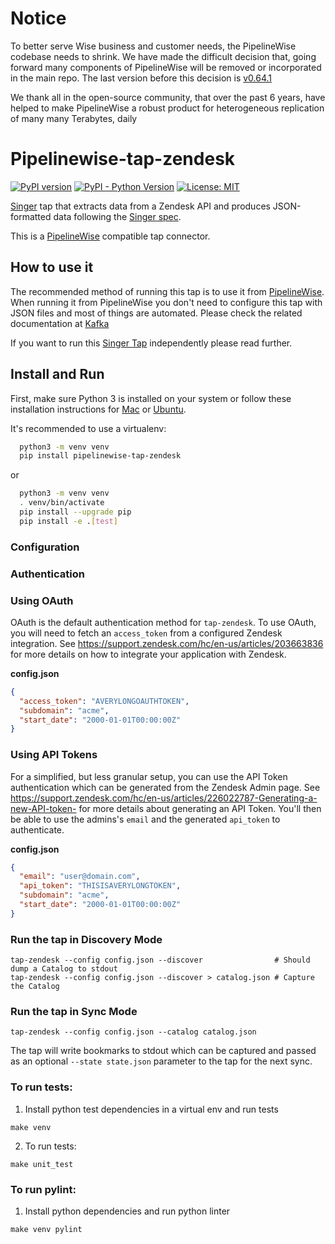 # Notice
To better serve Wise business and customer needs, the PipelineWise codebase needs to shrink.
We have made the difficult decision that, going forward many components of PipelineWise will be removed or incorporated in the main repo.
The last version before this decision is [v0.64.1](https://github.com/transferwise/pipelinewise/tree/v0.64.1)

We thank all in the open-source community, that over the past 6 years, have helped to make PipelineWise a robust product for heterogeneous replication of many many Terabytes, daily

# Pipelinewise-tap-zendesk

[![PyPI version](https://badge.fury.io/py/pipelinewise-tap-zendesk.svg)](https://badge.fury.io/py/pipelinewise-tap-zendesk)
[![PyPI - Python Version](https://img.shields.io/pypi/pyversions/pipelinewise-tap-zendesk.svg)](https://pypi.org/project/pipelinewise-tap-zendesk/)
[![License: MIT](https://img.shields.io/badge/License-GPLv3-yellow.svg)](https://opensource.org/licenses/GPL-3.0)

[Singer](https://www.singer.io/) tap that extracts data from a Zendesk API and produces JSON-formatted data following
the [Singer spec](https://github.com/singer-io/getting-started/blob/master/docs/SPEC.md).

This is a [PipelineWise](https://transferwise.github.io/pipelinewise) compatible tap connector.

## How to use it

The recommended method of running this tap is to use it from [PipelineWise](https://transferwise.github.io/pipelinewise). When running it from PipelineWise you don't need to configure this tap with JSON files and most of things are automated. Please check the related documentation at [Kafka](https://transferwise.github.io/pipelinewise/connectors/taps/zendesk.html)

If you want to run this [Singer Tap](https://singer.io) independently please read further.

## Install and Run

First, make sure Python 3 is installed on your system or follow these
installation instructions for [Mac](http://docs.python-guide.org/en/latest/starting/install3/osx/) or
[Ubuntu](https://www.digitalocean.com/community/tutorials/how-to-install-python-3-and-set-up-a-local-programming-environment-on-ubuntu-16-04).

It's recommended to use a virtualenv:

```bash
  python3 -m venv venv
  pip install pipelinewise-tap-zendesk
```

or

```bash
  python3 -m venv venv
  . venv/bin/activate
  pip install --upgrade pip
  pip install -e .[test]
```

### Configuration

### Authentication

### Using OAuth

OAuth is the default authentication method for `tap-zendesk`. To use OAuth, you will need to fetch an `access_token` from a configured Zendesk integration. See https://support.zendesk.com/hc/en-us/articles/203663836 for more details on how to integrate your application with Zendesk.

**config.json**
```json
{
  "access_token": "AVERYLONGOAUTHTOKEN",
  "subdomain": "acme",
  "start_date": "2000-01-01T00:00:00Z"
}
```

### Using API Tokens

For a simplified, but less granular setup, you can use the API Token authentication which can be generated from the Zendesk Admin page. See https://support.zendesk.com/hc/en-us/articles/226022787-Generating-a-new-API-token- for more details about generating an API Token. You'll then be able to use the admins's `email` and the generated `api_token` to authenticate.

**config.json**
```json
{
  "email": "user@domain.com",
  "api_token": "THISISAVERYLONGTOKEN",
  "subdomain": "acme",
  "start_date": "2000-01-01T00:00:00Z"
}
```

### Run the tap in Discovery Mode

```
tap-zendesk --config config.json --discover                # Should dump a Catalog to stdout
tap-zendesk --config config.json --discover > catalog.json # Capture the Catalog
```

### Run the tap in Sync Mode

```
tap-zendesk --config config.json --catalog catalog.json
```

The tap will write bookmarks to stdout which can be captured and passed as an optional `--state state.json` parameter to the tap for the next sync.


### To run tests:

1. Install python test dependencies in a virtual env and run tests
```
make venv
```

2. To run tests:
```
make unit_test
```

### To run pylint:

1. Install python dependencies and run python linter
```
make venv pylint
```